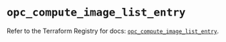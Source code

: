 # `opc_compute_image_list_entry`

Refer to the Terraform Registry for docs: [`opc_compute_image_list_entry`](https://registry.terraform.io/providers/hashicorp/opc/1.4.1/docs/resources/compute_image_list_entry).
